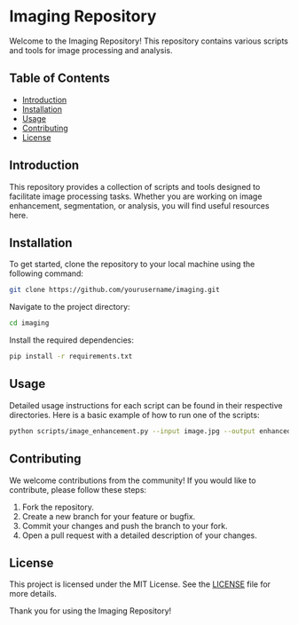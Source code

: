 # Imaging Repository

Welcome to the Imaging Repository! This repository contains various scripts and tools for image processing and analysis.

## Table of Contents
- [Introduction](#introduction)
- [Installation](#installation)
- [Usage](#usage)
- [Contributing](#contributing)
- [License](#license)

## Introduction
This repository provides a collection of scripts and tools designed to facilitate image processing tasks. Whether you are working on image enhancement, segmentation, or analysis, you will find useful resources here.

## Installation
To get started, clone the repository to your local machine using the following command:
```bash
git clone https://github.com/yourusername/imaging.git
```
Navigate to the project directory:
```bash
cd imaging
```
Install the required dependencies:
```bash
pip install -r requirements.txt
```

## Usage
Detailed usage instructions for each script can be found in their respective directories. Here is a basic example of how to run one of the scripts:
```bash
python scripts/image_enhancement.py --input image.jpg --output enhanced_image.jpg
```

## Contributing
We welcome contributions from the community! If you would like to contribute, please follow these steps:
1. Fork the repository.
2. Create a new branch for your feature or bugfix.
3. Commit your changes and push the branch to your fork.
4. Open a pull request with a detailed description of your changes.

## License
This project is licensed under the MIT License. See the [LICENSE](LICENSE) file for more details.

Thank you for using the Imaging Repository!